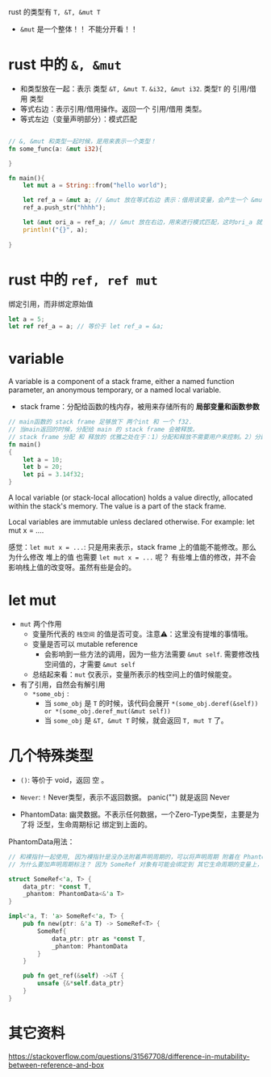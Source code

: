 rust 的类型有 `T, &T, &mut T`

* `&mut` 是一个整体！！ 不能分开看！！

# rust 中的 `&, &mut`

* 和类型放在一起：表示 类型 `&T, &mut T`. `&i32, &mut i32`.  类型`T` 的 引用/借用 类型
* 等式右边：表示引用/借用操作。返回一个 引用/借用 类型。
* 等式左边（变量声明部分）：模式匹配

```rust

// &, &mut 和类型一起时候，是用来表示一个类型！
fn some_func(a: &mut i32){

}

fn main(){
    let mut a = String::from("hello world");

    let ref_a = &mut a; // &mut 放在等式右边 表示：借用该变量，会产生一个 &mut T 类型的变量（ref_a）
    ref_a.push_str("hhhh");

    let &mut ori_a = ref_a; // &mut 放在右边，用来进行模式匹配，这时ori_a 就是一个 String 类型。所以该操作等价于 `let ori_a = *ref_a`。会发生move。所以会报错。
    println!("{}", a);  
  
}
```

# rust 中的 `ref, ref mut`

绑定引用，而非绑定原始值
```rust
let a = 5;
let ref ref_a = a; // 等价于 let ref_a = &a;
```

# variable


A variable is a component of a stack frame, either a named function parameter, an anonymous temporary, or a named local variable.
* stack frame：分配给函数的栈内存，被用来存储所有的 **局部变量和函数参数**

```rust
// main函数的 stack frame 足够放下 两个int 和 一个 f32.
// 当main返回的时候，分配给 main 的 stack frame 会被释放。
// stack frame 分配 和 释放的 优雅之处在于：1）分配和释放不需要用户来控制。2）分配的大小可以由compiler计算出来，因为编译器知道函数里面用了哪些局部变量。
fn main() 
{ 
    let a = 10; 
    let b = 20; 
    let pi = 3.14f32; 
} 
```

A local variable (or stack-local allocation) holds a value directly, allocated within the stack's memory. The value is a part of the stack frame.

Local variables are immutable unless declared otherwise. For example: let mut x = ....

感觉：`let mut x = ...`: 只是用来表示，stack frame 上的值能不能修改。那么为什么修改 堆上的值 也需要 `let mut x = ...` 呢？ 有些堆上值的修改，并不会影响栈上值的改变呀。虽然有些是会的。





# let mut

* `mut` 两个作用
  * 变量所代表的 `栈空间` 的值是否可变。注意⚠️：这里没有提堆的事情哦。
  * 变量是否可以 mutable reference
    * 会影响到一些方法的调用，因为一些方法需要 `&mut self`.  需要修改栈空间值的，才需要 `&mut self`
  * 总结起来看：`mut` 仅表示，变量所表示的栈空间上的值时候能变。
* 有了引用，自然会有解引用
  * `*some_obj` :
    * 当 `some_obj` 是 `T` 的时候，该代码会展开 `*(some_obj.deref(&self)) or *(some_obj.deref_mut(&mut self))` 
    * 当 `some_obj` 是 `&T, &mut T` 时候，就会返回 `T, mut T` 了。

# 几个特殊类型

* `()`: 等价于 void，返回 空 。
* `Never`: `!` Never类型，表示不返回数据。 panic("") 就是返回 Never

* PhantomData: 幽灵数据。不表示任何数据，一个Zero-Type类型，主要是为了将 泛型，生命周期标记 绑定到上面的。

PhantomData用法：
```rust
// 和裸指针一起使用, 因为裸指针是没办法附着声明周期的，可以将声明周期 附着在 PhantomData上
// 为什么要加声明周期标注？ 因为 SomeRef 对象有可能会绑定到 其它生命周期的变量上，如果加了 生命周期标注，就能在编译期进行 生命周期检查，减少错误发生。

struct SomeRef<'a, T> {
    data_ptr: *const T,
    _phantom: PhantomData<&'a T>
}

impl<'a, T: 'a> SomeRef<'a, T> {
    pub fn new(ptr: &'a T) -> SomeRef<T> {
        SomeRef{
            data_ptr: ptr as *const T,
            _phantom: PhantomData
        }
    }

    pub fn get_ref(&self) ->&T {
        unsafe {&*self.data_ptr}
    }
}


```



# 其它资料

https://stackoverflow.com/questions/31567708/difference-in-mutability-between-reference-and-box
